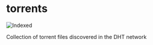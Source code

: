 torrents 
========
![Indexed](https://img.shields.io/badge/indexed-23432-blue)

Collection of torrent files discovered in the DHT network
